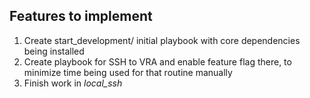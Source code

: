 ## Features to implement

1. Create start_development/ initial playbook with core dependencies being installed
2. Create playbook for SSH to VRA and enable feature flag there, to minimize time being used for that routine manually
3. Finish work in _local_ssh_
